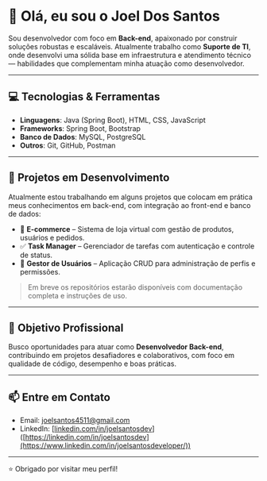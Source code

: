 # 👋 Olá, eu sou o Joel Dos Santos

Sou desenvolvedor com foco em **Back-end**, apaixonado por construir soluções robustas e escaláveis. Atualmente trabalho como **Suporte de TI**, onde desenvolvi uma sólida base em infraestrutura e atendimento técnico — habilidades que complementam minha atuação como desenvolvedor.

---

## 💻 Tecnologias & Ferramentas

- **Linguagens**: Java (Spring Boot), HTML, CSS, JavaScript
- **Frameworks**: Spring Boot, Bootstrap
- **Banco de Dados**: MySQL, PostgreSQL
- **Outros**: Git, GitHub, Postman

---

## 🚀 Projetos em Desenvolvimento

Atualmente estou trabalhando em alguns projetos que colocam em prática meus conhecimentos em back-end, com integração ao front-end e banco de dados:

- 🛒 **E-commerce** – Sistema de loja virtual com gestão de produtos, usuários e pedidos.
- ✅ **Task Manager** – Gerenciador de tarefas com autenticação e controle de status.
- 👥 **Gestor de Usuários** – Aplicação CRUD para administração de perfis e permissões.

> Em breve os repositórios estarão disponíveis com documentação completa e instruções de uso.

---

## 🎯 Objetivo Profissional

Busco oportunidades para atuar como **Desenvolvedor Back-end**, contribuindo em projetos desafiadores e colaborativos, com foco em qualidade de código, desempenho e boas práticas.

---

## 📫 Entre em Contato

- Email: joelsantos4511@gmail.com
- LinkedIn: [[linkedin.com/in/joelsantosdev](https://www.linkedin.com/in/joelsantosdeveloper/)]([https://linkedin.com/in/joelsantosdev](https://www.linkedin.com/in/joelsantosdeveloper/)) 

---

⭐ Obrigado por visitar meu perfil!
